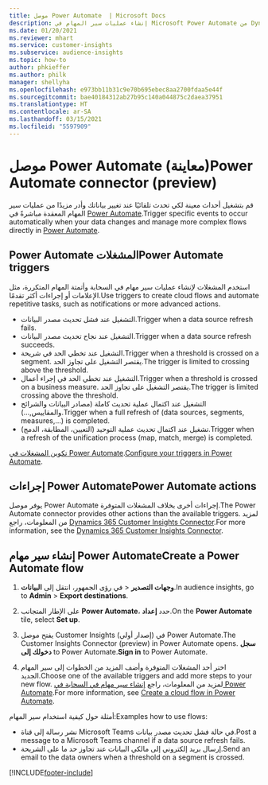 ```yaml
---
title: موصل Power Automate  | Microsoft Docs
description: إنشاء عمليات سير المهام في Microsoft Power Automate من Dynamics 365 Customer Insights.
ms.date: 01/20/2021
ms.reviewer: mhart
ms.service: customer-insights
ms.subservice: audience-insights
ms.topic: how-to
author: phkieffer
ms.author: philk
manager: shellyha
ms.openlocfilehash: e973bb11b31c9e70b695ebec8aa2700fdaa5e44f
ms.sourcegitcommit: bae40184312ab27b95c140a044875c2daea37951
ms.translationtype: HT
ms.contentlocale: ar-SA
ms.lasthandoff: 03/15/2021
ms.locfileid: "5597909"
---
```

# <a name="power-automate-connector-preview"></a><span data-ttu-id="9a90a-103">موصل Power Automate (معاينة)</span><span class="sxs-lookup"><span data-stu-id="9a90a-103">Power Automate connector (preview)</span></span>

<span data-ttu-id="9a90a-104">قم بتشغيل أحداث معينة لكي تحدث تلقائيًا عند تغيير بياناتك وأدر مزيدًا من عمليات سير المهام المعقدة مباشرةً في [Power Automate](https://flow.microsoft.com/).</span><span class="sxs-lookup"><span data-stu-id="9a90a-104">Trigger specific events to occur automatically when your data changes and manage more complex flows directly in [Power Automate](https://flow.microsoft.com/).</span></span>

## <a name="power-automate-triggers"></a><span data-ttu-id="9a90a-105">Power Automate المشغلات</span><span class="sxs-lookup"><span data-stu-id="9a90a-105">Power Automate triggers</span></span>

<span data-ttu-id="9a90a-106">استخدم المشغلات لإنشاء عمليات سير مهام في السحابة وأتمتة المهام المتكررة، مثل الإعلامات أو إجراءات أكثر تقدمًا.</span><span class="sxs-lookup"><span data-stu-id="9a90a-106">Use triggers to create cloud flows and automate repetitive tasks, such as notifications or more advanced actions.</span></span> 

- <span data-ttu-id="9a90a-107">التشغيل عند فشل تحديث مصدر البيانات.</span><span class="sxs-lookup"><span data-stu-id="9a90a-107">Trigger when a data source refresh fails.</span></span> 
- <span data-ttu-id="9a90a-108">التشغيل عند نجاح تحديث مصدر البيانات.</span><span class="sxs-lookup"><span data-stu-id="9a90a-108">Trigger when a data source refresh succeeds.</span></span>
- <span data-ttu-id="9a90a-109">التشغيل عند تخطي الحد في شريحة.</span><span class="sxs-lookup"><span data-stu-id="9a90a-109">Trigger when a threshold is crossed on a segment.</span></span> <span data-ttu-id="9a90a-110">يقتصر التشغيل على تجاوز الحد.</span><span class="sxs-lookup"><span data-stu-id="9a90a-110">The trigger is limited to crossing above the threshold.</span></span>
- <span data-ttu-id="9a90a-111">التشغيل عند تخطي الحد في إجراء أعمال.</span><span class="sxs-lookup"><span data-stu-id="9a90a-111">Trigger when a threshold is crossed on a business measure.</span></span> <span data-ttu-id="9a90a-112">يقتصر التشغيل على تجاوز الحد.</span><span class="sxs-lookup"><span data-stu-id="9a90a-112">The trigger is limited crossing above the threshold.</span></span>
- <span data-ttu-id="9a90a-113">التشغيل عند اكتمال عملية تحديث كاملة (مصادر البيانات والشرائح والمقاييس,...).</span><span class="sxs-lookup"><span data-stu-id="9a90a-113">Trigger when a full refresh of (data sources, segments, measures,...) is completed.</span></span>
- <span data-ttu-id="9a90a-114">تشغيل عند اكتمال تحديث عملية التوحيد (التعيين، المطابقة، الدمج).</span><span class="sxs-lookup"><span data-stu-id="9a90a-114">Trigger when a refresh of the unification process (map, match, merge) is completed.</span></span>

<span data-ttu-id="9a90a-115">[تكوين المشغلات في Power Automate](https://flow.microsoft.com/connectors/shared_customerinsights/dynamics-365-customer-insights-connector/).</span><span class="sxs-lookup"><span data-stu-id="9a90a-115">[Configure your triggers in Power Automate](https://flow.microsoft.com/connectors/shared_customerinsights/dynamics-365-customer-insights-connector/).</span></span>

## <a name="power-automate-actions"></a><span data-ttu-id="9a90a-116">إجراءات Power Automate</span><span class="sxs-lookup"><span data-stu-id="9a90a-116">Power Automate actions</span></span>
<span data-ttu-id="9a90a-117">يوفر موصل Power Automate إجراءات أخرى بخلاف المشغلات المتوفرة.</span><span class="sxs-lookup"><span data-stu-id="9a90a-117">The Power Automate connector provides other actions than the available triggers.</span></span> <span data-ttu-id="9a90a-118">لمزيد من المعلومات، راجع [Dynamics 365 Customer Insights Connector](/connectors/customerinsights/).</span><span class="sxs-lookup"><span data-stu-id="9a90a-118">For more information, see the [Dynamics 365 Customer Insights Connector](/connectors/customerinsights/).</span></span>

## <a name="create-a-power-automate-flow"></a><span data-ttu-id="9a90a-119">إنشاء سير مهام Power Automate</span><span class="sxs-lookup"><span data-stu-id="9a90a-119">Create a Power Automate flow</span></span>

1. <span data-ttu-id="9a90a-120">في رؤى الجمهور، انتقل إلى **البيانات‏‎** > **وجهات التصدير‬**.</span><span class="sxs-lookup"><span data-stu-id="9a90a-120">In audience insights, go to **Admin** > **Export destinations**.</span></span>

1. <span data-ttu-id="9a90a-121">على الإطار المتجانب **Power Automate**، حدد **إعداد‏‎**.</span><span class="sxs-lookup"><span data-stu-id="9a90a-121">On the **Power Automate** tile, select **Set up**.</span></span>

1. <span data-ttu-id="9a90a-122">يفتح موصل Customer Insights (إصدار أولي) في Power Automate.</span><span class="sxs-lookup"><span data-stu-id="9a90a-122">The Customer Insights Connector (preview) in Power Automate opens.</span></span> <span data-ttu-id="9a90a-123">**سجل دخولك إلى** to Power Automate.</span><span class="sxs-lookup"><span data-stu-id="9a90a-123">**Sign in** to Power Automate.</span></span>

1. <span data-ttu-id="9a90a-124">اختر أحد المشغلات المتوفرة وأضف المزيد من الخطوات إلى سير المهام الجديد.</span><span class="sxs-lookup"><span data-stu-id="9a90a-124">Choose one of the available triggers and add more steps to your new flow.</span></span> <span data-ttu-id="9a90a-125">لمزيد من المعلومات، راجع [إنشاء سير مهام في السحابة في Power Automate](/power-automate/get-started-logic-flow).</span><span class="sxs-lookup"><span data-stu-id="9a90a-125">For more information, see [Create a cloud flow in Power Automate](/power-automate/get-started-logic-flow).</span></span>

<span data-ttu-id="9a90a-126">أمثلة حول كيفية استخدام سير المهام:</span><span class="sxs-lookup"><span data-stu-id="9a90a-126">Examples how to use flows:</span></span> 
- <span data-ttu-id="9a90a-127">نشر رسالة إلى قناة Microsoft Teams في حالة فشل تحديث مصدر بيانات.</span><span class="sxs-lookup"><span data-stu-id="9a90a-127">Post a message to a Microsoft Teams channel if a data source refresh fails.</span></span> 
- <span data-ttu-id="9a90a-128">إرسال بريد إلكتروني إلى مالكي البيانات عند تجاوز حد ما على الشريحة.</span><span class="sxs-lookup"><span data-stu-id="9a90a-128">Send an email to the data owners when a threshold on a segment is crossed.</span></span>



[!INCLUDE[footer-include](../includes/footer-banner.md)]